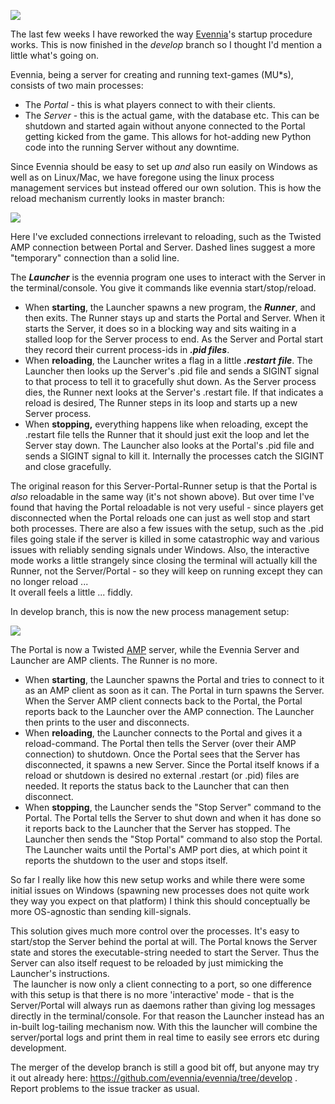 [![](https://3.bp.blogspot.com/-63mc2ur3Gyk/Wmz6puNzMGI/AAAAAAAAH94/vsXKZcCu2MwKlEaoCi7IjzWHJnPvGAQKgCLcBGAs/s200/karate-312470_640.png)](https://3.bp.blogspot.com/-63mc2ur3Gyk/Wmz6puNzMGI/AAAAAAAAH94/vsXKZcCu2MwKlEaoCi7IjzWHJnPvGAQKgCLcBGAs/s1600/karate-312470_640.png)

The last few weeks I have reworked the way [Evennia](http://www.evennia.com/)'s startup procedure works. This is now finished in the _develop_ branch so I thought I'd mention a little what's going on.  
  
Evennia, being a server for creating and running text-games (MU*s), consists of two main processes:  

-   The _Portal_ - this is what players connect to with their clients.
-   The _Server_ - this is the actual game, with the database etc. This can be shutdown and started again without anyone connected to the Portal getting kicked from the game. This allows for hot-adding new Python code into the running Server without any downtime. 

Since Evennia should be easy to set up _and_ also run easily on Windows as well as on Linux/Mac, we have foregone using the linux process management services but instead offered our own solution. This is how the reload mechanism currently looks in master branch:  
  

[![](https://1.bp.blogspot.com/-U98LnVTJF7Y/WmzvHbQN2NI/AAAAAAAAH9U/10u8n91y56MdyW4Fmuv9k5Abk79TCCtUgCLcBGAs/s400/portal_server_reboot_master.png)](https://1.bp.blogspot.com/-U98LnVTJF7Y/WmzvHbQN2NI/AAAAAAAAH9U/10u8n91y56MdyW4Fmuv9k5Abk79TCCtUgCLcBGAs/s1600/portal_server_reboot_master.png)

Here I've excluded connections irrelevant to reloading, such as the Twisted AMP connection between Portal and Server. Dashed lines suggest a more "temporary" connection than a solid line.  
  
The **_Launcher_** is the evennia program one uses to interact with the Server in the terminal/console. You give it commands like evennia start/stop/reload.  
  

-   When **starting**, the Launcher spawns a new program, the _**Runner**_, and then exits. The Runner stays up and starts the Portal and Server. When it starts the Server, it does so in a blocking way and sits waiting in a stalled loop for the Server process to end. As the Server and Portal start they record their current process-ids in _**.pid files**_. 
-   When **reloading**, the Launcher writes a flag in a little _**.restart**_ _**file**_. The Launcher then looks up the Server's .pid file and sends a SIGINT signal to that process to tell it to gracefully shut down. As the Server process dies, the Runner next looks at the Server's .restart file. If that indicates a reload is desired, The Runner steps in its loop and starts up a new Server process. 
-   When **stopping,** everything happens like when reloading, except the .restart file tells the Runner that it should just exit the loop and let the Server stay down. The Launcher also looks at the Portal's .pid file and sends a SIGINT signal to kill it. Internally the processes catch the SIGINT and close gracefully.

The original reason for this Server-Portal-Runner setup is that the Portal is _also_ reloadable in the same way (it's not shown above). But over time I've found that having the Portal reloadable is not very useful - since players get disconnected when the Portal reloads one can just as well stop and start both processes. There are also a few issues with the setup, such as the .pid files going stale if the server is killed in some catastrophic way and various issues with reliably sending signals under Windows. Also, the interactive mode works a little strangely since closing the terminal will actually kill the Runner, not the Server/Portal - so they will keep on running except they can no longer reload ...  
It overall feels a little ... fiddly.  
  
In develop branch, this is now the new process management setup:  
  

[![](https://4.bp.blogspot.com/-R0ziGF8cMPc/Wmz0ppbJkQI/AAAAAAAAH9o/2BNcUTEqvBwkmlZAy7Q74Xmww_LkpB3wgCLcBGAs/s400/portal_server_reboot_develop.png)](https://4.bp.blogspot.com/-R0ziGF8cMPc/Wmz0ppbJkQI/AAAAAAAAH9o/2BNcUTEqvBwkmlZAy7Q74Xmww_LkpB3wgCLcBGAs/s1600/portal_server_reboot_develop.png)

  
The Portal is now a Twisted [AMP](https://twistedmatrix.com/documents/current/api/twisted.protocols.amp.html) server, while the Evennia Server and Launcher are AMP clients. The Runner is no more.  
  

-   When **starting**, the Launcher spawns the Portal and tries to connect to it as an AMP client as soon as it can. The Portal in turn spawns the Server. When the Server AMP client connects back to the Portal, the Portal reports back to the Launcher over the AMP connection. The Launcher then prints to the user and disconnects. 
-   When **reloading**, the Launcher connects to the Portal and gives it a reload-command. The Portal then tells the Server (over their AMP connection) to shutdown. Once the Portal sees that the Server has disconnected, it spawns a new Server. Since the Portal itself knows if a reload or shutdown is desired no external .restart (or .pid) files are needed. It reports the status back to the Launcher that can then disconnect.
-   When **stopping**, the Launcher sends the "Stop Server" command to the Portal. The Portal tells the Server to shut down and when it has done so it reports back to the Launcher that the Server has stopped. The Launcher then sends the "Stop Portal" command to also stop the Portal.  The Launcher waits until the Portal's AMP port dies, at which point it reports the shutdown to the user and stops itself.

So far I really like how this new setup works and while there were some initial issues on Windows (spawning new processes does not quite work they way you expect on that platform) I think this should conceptually be more OS-agnostic than sending kill-signals.   
  
This solution gives much more control over the processes. It's easy to start/stop the Server behind the portal at will. The Portal knows the Server state and stores the executable-string needed to start the Server. Thus the Server can also itself request to be reloaded by just mimicking the Launcher's instructions.  
 The launcher is now only a client connecting to a port, so one difference with this setup is that there is no more 'interactive' mode - that is the Server/Portal will always run as daemons rather than giving log messages directly in the terminal/console. For that reason the Launcher instead has an in-built log-tailing mechanism now. With this the launcher will combine the server/portal logs and print them in real time to easily see errors etc during development.  
  
The merger of the develop branch is still a good bit off, but anyone may try it out already here: https://github.com/evennia/evennia/tree/develop . Report problems to the issue tracker as usual.